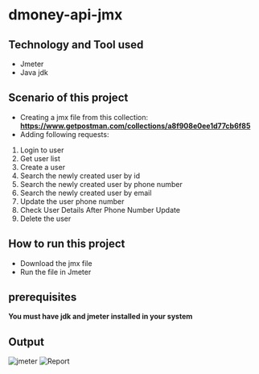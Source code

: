# dmoney-api-jmx

## Technology and Tool used

- Jmeter
- Java jdk

## Scenario of this project

- Creating a jmx file from this collection: **https://www.getpostman.com/collections/a8f908e0ee1d77cb6f85**
- Adding following requests:

1. Login to user
2. Get user list
3. Create a user
4. Search the newly created user by id
5. Search the newly created user by phone number
6. Search the newly created user by email
7. Update the user phone number
8. Check User Details After Phone Number Update
9. Delete the user

## How to run this project

- Download the jmx file
- Run the file in Jmeter 

## prerequisites
**You must have jdk and jmeter installed in your system**


## Output

![jmeter](https://user-images.githubusercontent.com/54511128/194085460-65ac3dc6-6f90-42ac-99b9-a227a1486e0f.PNG)
![Report](https://user-images.githubusercontent.com/54511128/194085481-c599edf1-1bd1-4caa-a35a-bc64c87fd321.PNG)
